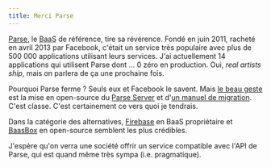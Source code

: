 ```yaml
---
title: Merci Parse
---
```


[Parse](https://en.wikipedia.org/wiki/Parse_%28company%29), le  <acronym title="Back-end as a Service">BaaS</acronym> de référence, tire sa révérence. Fondé en juin 2011, racheté en avril 2013 par Facebook, c'était un service très populaire avec plus de 500 000 applications utilisant leurs services. J'ai actuellement 14 applications qui utilisent Parse dont ... 0 zéro en production. Oui, *real artists ship*, mais on parlera de ça une prochaine fois.

Pourquoi Parse ferme ? Seuls eux et Facebook le savent. Mais [le beau geste](http://blog.parse.com/announcements/introducing-parse-server-and-the-database-migration-tool/) est la mise en open-source du [Parse Server](https://github.com/ParsePlatform/parse-server) et d'[un manuel de migration](https://parse.com/docs/server/guide#migrating). C'est classe. C'est certainement ce vers quoi je tendrais.

Dans la catégorie des alternatives, [Firebase](https://www.firebase.com/) en BaaS propriétaire et [BaasBox](http://www.baasbox.com/) en open-source semblent les plus crédibles.

J'espère qu'on verra une société offrir un service compatible avec l'API de Parse, qui est quand même très sympa (i.e. pragmatique).
